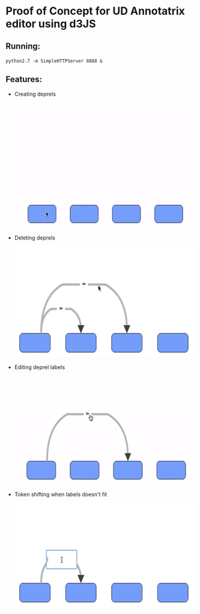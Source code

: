 # Proof of Concept for UD Annotatrix editor using d3JS

## Running:

`python2.7 -m SimpleHTTPServer 8888 &`

## Features:

- Creating deprels

  <img alt="add" src="https://raw.githubusercontent.com/JPJPJPOPOP/d3-graph/master/images/add.gif" width="600" height="334">

- Deleting deprels

  <img alt="delete" src="https://raw.githubusercontent.com/JPJPJPOPOP/d3-graph/master/images/delete.gif" width="588" height="296">

- Editing deprel labels

  <img alt="edit" src="https://raw.githubusercontent.com/JPJPJPOPOP/d3-graph/master/images/edit.gif" width="600" height="290">

- Token shifting when labels doesn't fit

  <img alt="shift" src="https://raw.githubusercontent.com/JPJPJPOPOP/d3-graph/master/images/shift.gif" width="588" height="282">
